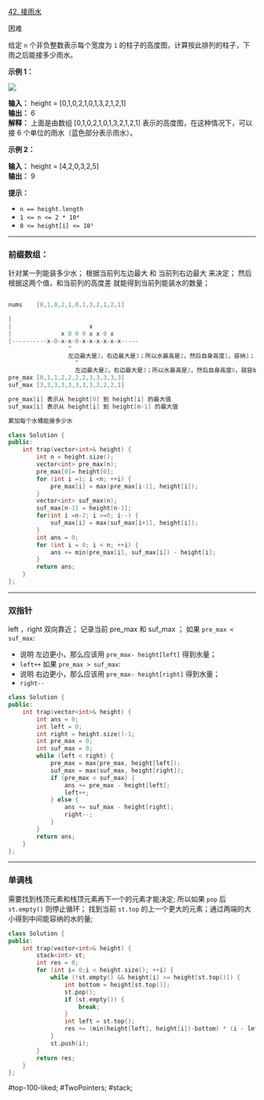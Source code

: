 [42. 接雨水](https://leetcode.cn/problems/trapping-rain-water/)

困难

给定 `n` 个非负整数表示每个宽度为 `1` 的柱子的高度图，计算按此排列的柱子，下雨之后能接多少雨水。

**示例 1：**

![](https://assets.leetcode-cn.com/aliyun-lc-upload/uploads/2018/10/22/rainwatertrap.png)

**输入：** height = [0,1,0,2,1,0,1,3,2,1,2,1]  
**输出：** 6  
**解释：** 上面是由数组 [0,1,0,2,1,0,1,3,2,1,2,1] 表示的高度图，在这种情况下，可以接 6 个单位的雨水（蓝色部分表示雨水）。 

**示例 2：**

**输入：** height = [4,2,0,3,2,5]  
**输出：** 9  

**提示：**

- `n == height.length`
- `1 <= n <= 2 * 10⁴`
- `0 <= height[i] <= 10⁵`
---- ----
### 前缀数组：
针对某一列能装多少水；
根据当前列左边最大 和 当前列右边最大 来决定；
然后根据这两个值，和当前列的高度差 就能得到当前列能装水的数量；

```cpp

nums    [0,1,0,2,1,0,1,3,2,1,2,1]  

|
|                      x
|              x 0 0 0 x x 0 x 
|----------x-0-x-x-0-x-x-x-x-x-x-----
                 ^
                 左边最大是2，右边最大是3；所以水最高是2，然后自身高度1，容纳1；
                   ^
                   左边最大是2，右边最大是3；所以水最高是2，然后自身高度0，就容纳2；
pre_max [0,1,1,2,2,2,2,3,3,3,3,3]  
suf_max [3,3,3,3,3,3,3,3,2,2,2,1]  

pre_max[i] 表示从 height[0] 到 height[i] 的最大值
suf_max[i] 表示从 height[i] 到 height[n-1] 的最大值

累加每个水桶能接多少水
```

```cpp
class Solution {
public:
    int trap(vector<int>& height) {
        int n = height.size();
        vector<int> pre_max(n);
        pre_max[0]= height[0];
        for (int i =1; i <n; ++i) {
            pre_max[i] = max(pre_max[i-1], height[i]);
        }
        vector<int> suf_max(n);
        suf_max[n-1] = height[n-1];
        for(int i =n-2; i >=0; i--) {
            suf_max[i] = max(suf_max[i+1], height[i]);
        }
        int ans = 0;
        for (int i = 0; i < n; ++i) {
            ans += min(pre_max[i], suf_max[i]) - height[i];
        }
        return ans;
    }
};
```

----
### 双指针
left ，right 双向靠近；
记录当前 pre_max 和 suf_max ；
如果 `pre_max < suf_max`: 
- 说明 左边更小，那么应该用 `pre_max- height[left]` 得到水量；
- `left++`
如果 `pre_max > suf_max`: 
- 说明 右边更小，那么应该用 `pre_max- height[right]` 得到水量；
- `right--`
```cpp
class Solution {
public:
    int trap(vector<int>& height) {
        int ans = 0;
        int left = 0;
        int right = height.size()-1;
        int pre_max = 0;
        int suf_max = 0;
        while (left < right) {
            pre_max = max(pre_max, height[left]);
            suf_max = max(suf_max, height[right]);
            if (pre_max < suf_max) {
                ans += pre_max - height[left];
                left++;
            } else {
                ans += suf_max - height[right];
                right--;
            }
        }
        return ans;
    }
};
```

----
### 单调栈
需要找到栈顶元素和栈顶元素再下一个的元素才能决定;
所以如果 `pop` 后`st.empty()` 则停止循环；
找到当前 `st.top` 的上一个更大的元素；通过两端的大小得到中间能容纳的水的量;
```cpp
class Solution {
public:
    int trap(vector<int>& height) {
        stack<int> st;
        int res = 0;
        for (int i= 0;i < height.size(); ++i) {
            while (!st.empty() && height[i] >= height[st.top()]) {
                int bottom = height[st.top()];
                st.pop();
                if (st.empty()) {
                    break;
                }
                int left = st.top();
                res += (min(height[left], height[i])-bottom) * (i - left -1);
            }
            st.push(i);
        }
        return res;
    }
};
```
#top-100-liked; #TwoPointers; #stack; 